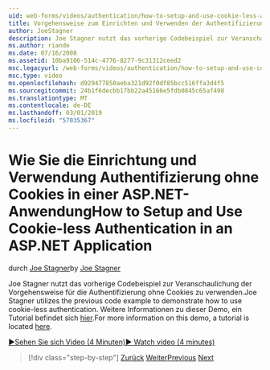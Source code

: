 ```yaml
---
uid: web-forms/videos/authentication/how-to-setup-and-use-cookie-less-authentication-in-an-aspnet-application
title: Vorgehensweise zum Einrichten und Verwenden der Authentifizierung ohne Cookies in einer ASP.NET-Anwendung | Microsoft-Dokumentation
author: JoeStagner
description: Joe Stagner nutzt das vorherige Codebeispiel zur Veranschaulichung der Vorgehensweise für die Authentifizierung ohne Cookies zu verwenden. Weitere Informationen auf dieser Demo ist ein Tutorial gefunden...
ms.author: riande
ms.date: 07/16/2008
ms.assetid: 10ba9106-514c-4776-8277-9c31312ceed2
msc.legacyurl: /web-forms/videos/authentication/how-to-setup-and-use-cookie-less-authentication-in-an-aspnet-application
msc.type: video
ms.openlocfilehash: d929477850aeba321d92f0df85bcc516ffa3d4f5
ms.sourcegitcommit: 24b1f6decbb17bb22a45166e5fdb0845c65af498
ms.translationtype: MT
ms.contentlocale: de-DE
ms.lasthandoff: 03/01/2019
ms.locfileid: "57035367"
---
```

<a name="how-to-setup-and-use-cookie-less-authentication-in-an-aspnet-application"></a><span data-ttu-id="0ac4d-104">Wie Sie die Einrichtung und Verwendung Authentifizierung ohne Cookies in einer ASP.NET-Anwendung</span><span class="sxs-lookup"><span data-stu-id="0ac4d-104">How to Setup and Use Cookie-less Authentication in an ASP.NET Application</span></span>
====================
<span data-ttu-id="0ac4d-105">durch [Joe Stagner](https://github.com/JoeStagner)</span><span class="sxs-lookup"><span data-stu-id="0ac4d-105">by [Joe Stagner](https://github.com/JoeStagner)</span></span>

<span data-ttu-id="0ac4d-106">Joe Stagner nutzt das vorherige Codebeispiel zur Veranschaulichung der Vorgehensweise für die Authentifizierung ohne Cookies zu verwenden.</span><span class="sxs-lookup"><span data-stu-id="0ac4d-106">Joe Stagner utilizes the previous code example to demonstrate how to use cookie-less authentication.</span></span> <span data-ttu-id="0ac4d-107">Weitere Informationen zu dieser Demo, ein Tutorial befindet sich [hier](../../overview/older-versions-security/introduction/forms-authentication-configuration-and-advanced-topics-vb.md).</span><span class="sxs-lookup"><span data-stu-id="0ac4d-107">For more information on this demo, a tutorial is located [here](../../overview/older-versions-security/introduction/forms-authentication-configuration-and-advanced-topics-vb.md).</span></span>

[<span data-ttu-id="0ac4d-108">&#9654;Sehen Sie sich Video (4 Minuten)</span><span class="sxs-lookup"><span data-stu-id="0ac4d-108">&#9654; Watch video (4 minutes)</span></span>](https://channel9.msdn.com/Blogs/ASP-NET-Site-Videos/how-to-setup-and-use-cookie-less-authentication-in-an-aspnet-application)

> [!div class="step-by-step"]
> <span data-ttu-id="0ac4d-109">[Zurück](how-to-change-the-forms-authentication-properties.md)
> [Weiter](asp-forms-login-relocation.md)</span><span class="sxs-lookup"><span data-stu-id="0ac4d-109">[Previous](how-to-change-the-forms-authentication-properties.md)
[Next](asp-forms-login-relocation.md)</span></span>
